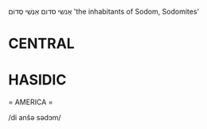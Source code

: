 אַנשי סדום
אַנְשֵׁי סְדוֹם
'the inhabitants of Sodom, Sodomites'

CENTRAL
========

HASIDIC
=======
= AMERICA = 

/di anšə sədɔm/